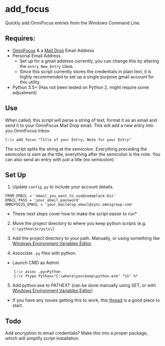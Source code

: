 # add_focus
Quickly add OmniFocus entries from the Windows Command Line.

## Requires:
+ [OmniFocus](https://www.omnigroup.com/omnifocus) & a [Mail Drop](https://support.omnigroup.com/omnifocus-mail-drop/) Email Address
+ Personal Email Address
    + Set up for a gmail address currently, you can change this by altering the `entry.New_Entry` class. 
    + Since this script currently stores the credentials in plain text, it is highly recommended to set up a single purpose gmail account for this utility.
+ Python 3.5+ (Has not been tested on Python 2, might require some adjustment)

## Use

When called, this script will parse a string of text, format it as an email and
send it to your OmniFocus Mail Drop email. This will add a new entry into you
OmniFocus Inbox.

`C:\> add_focus "Title of your Entry; Note for your Entry"`

The script splits the string at the semicolon. Everything preceding the
semicolon is sent as the title, everything after the semicolon is the note. You
can also send an entry with just a title (no semicolon).

## Set Up

1) Update `config.py` to include your account details.
```
FROM_EMAIL = 'email_you_want_to_use@someplace.biz'
EMAIL_PASS = 'your_email_password'
OMNIFOCUS_EMAIL = 'your_maildrop_email@sync.omnigroup.com'
```

* These next steps cover how to make the script easier to run*

2) Move the project directory to where you keep python scripts
    (e.g. `C:\python\Scrpits\`)

3) Add the project directory to your path. Manually, or using something like [Windows Environment Variables Editor](http://eveditor.com/).

4) Associate `.py` files with python.
+ Launch CMD as Admin
```
    C:\> assoc .py=Python
    C:\> ftype Python="C:\where\you\keep\python.exe" "%1" %*
```
5) Add python.exe to PATHEXT (can be done manually using SET, or with [Windows Environment Variables Editor](http://eveditor.com/))

* If you have any issues getting this to work, this [thread](http://stackoverflow.com/questions/1934675/how-to-execute-python-scripts-in-windows) is a good place to start.

## Todo

Add encryption to email credentials?
Make this into a proper package, which will simplify script installation.
